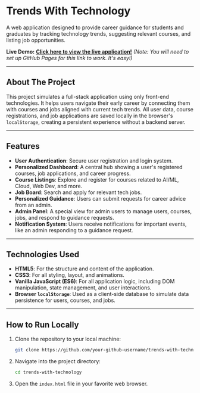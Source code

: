 # Trends With Technology

A web application designed to provide career guidance for students and graduates by tracking technology trends, suggesting relevant courses, and listing job opportunities.

**Live Demo:** [**Click here to view the live application!**]( https://vikramvkm.github.io/Trends-with-technology/)
*(Note: You will need to set up GitHub Pages for this link to work. It's easy!)*

---

## About The Project

This project simulates a full-stack application using only front-end technologies. It helps users navigate their early career by connecting them with courses and jobs aligned with current tech trends. All user data, course registrations, and job applications are saved locally in the browser's `localStorage`, creating a persistent experience without a backend server.

---

## Features

*   **User Authentication**: Secure user registration and login system.
*   **Personalized Dashboard**: A central hub showing a user's registered courses, job applications, and career progress.
*   **Course Listings**: Explore and register for courses related to AI/ML, Cloud, Web Dev, and more.
*   **Job Board**: Search and apply for relevant tech jobs.
*   **Personalized Guidance**: Users can submit requests for career advice from an admin.
*   **Admin Panel**: A special view for admin users to manage users, courses, jobs, and respond to guidance requests.
*   **Notification System**: Users receive notifications for important events, like an admin responding to a guidance request.

---

## Technologies Used

*   **HTML5**: For the structure and content of the application.
*   **CSS3**: For all styling, layout, and animations.
*   **Vanilla JavaScript (ES6)**: For all application logic, including DOM manipulation, state management, and user interactions.
*   **Browser `localStorage`**: Used as a client-side database to simulate data persistence for users, courses, and jobs.

---

## How to Run Locally

1.  Clone the repository to your local machine:
    ```sh
    git clone https://github.com/your-github-username/trends-with-technology.git
    ```
2.  Navigate into the project directory:
    ```sh
    cd trends-with-technology
    ```
3.  Open the `index.html` file in your favorite web browser.
